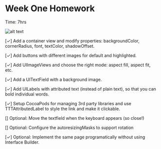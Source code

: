# Week One Homework
Time: 7hrs

![alt text](https://raw.githubusercontent.com/Bearattacks/Week-One-Homework/master/walkthrough.gif“Walkthrough”)


[✓] Add a container view and modify properties: backgroundColor, cornerRadius, font, textColor, shadowOffset.

[✓] Add buttons with different images for default and highlighted.

[✓] Add UIImageViews and choose the right mode: aspect fill, aspect fit, etc.

[✓] Add a UITextField with a background image.

[✓] Add UILabels with attributed text (instead of plain text), so that you can bold individual words.

[✓] Setup CocoaPods for managing 3rd party libraries and use TTTAttributedLabel to style the link and make it clickable. 

[] Optional: Move the textfield when the keyboard appears (so close!)

[] Optional: Configure the autoresizingMasks to support rotation

[✓] Optional: Implement the same page programatically without using Interface Builder.